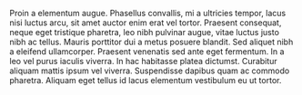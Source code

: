 Proin a elementum augue. Phasellus convallis, mi a ultricies tempor, lacus nisi luctus arcu, sit amet auctor enim erat vel tortor. Praesent consequat, neque eget tristique pharetra, leo nibh pulvinar augue, vitae luctus justo nibh ac tellus. Mauris porttitor dui a metus posuere blandit. Sed aliquet nibh a eleifend ullamcorper. Praesent venenatis sed ante eget fermentum. In a leo vel purus iaculis viverra. In hac habitasse platea dictumst. Curabitur aliquam mattis ipsum vel viverra. Suspendisse dapibus quam ac commodo pharetra. Aliquam eget tellus id lacus elementum vestibulum eu ut tortor.